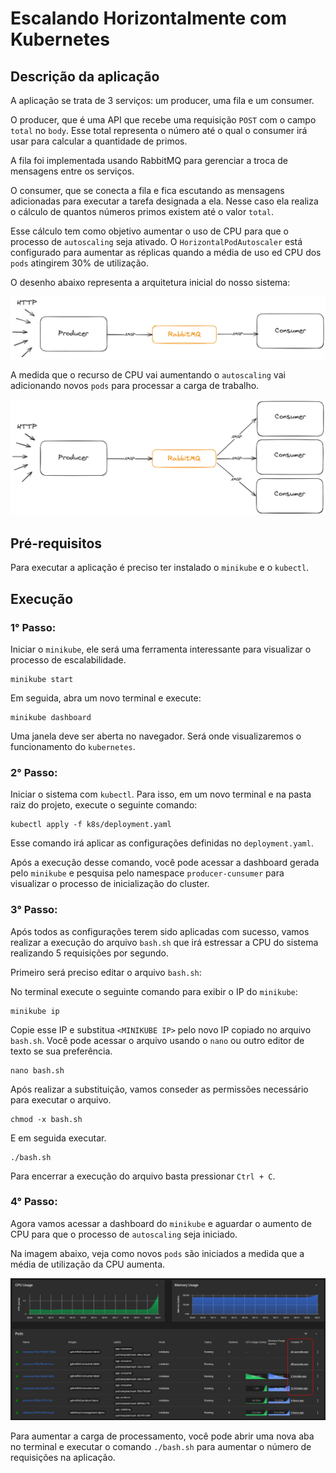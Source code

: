 # Escalando Horizontalmente com Kubernetes

## Descrição da aplicação

A aplicação se trata de 3 serviços: um producer, uma fila e um consumer.

O producer, que é uma API que recebe uma requisição `POST` com o campo `total` no `body`. Esse total representa o número até o qual o consumer irá usar para calcular a quantidade de primos.

A fila foi implementada usando RabbitMQ para gerenciar a troca de mensagens entre os serviços.

O consumer, que se conecta a fila e fica escutando as mensagens adicionadas para executar a tarefa designada a ela. Nesse caso ela realiza o cálculo de quantos números primos existem até o valor `total`.

Esse cálculo tem como objetivo aumentar o uso de CPU para que o processo de `autoscaling` seja ativado. O `HorizontalPodAutoscaler` está configurado para aumentar as réplicas quando a média de uso ed CPU dos `pods` atingirem 30% de utilização.

O desenho abaixo representa a arquitetura inicial do nosso sistema:

![Arquitetura](assets/producer-consumer.png)

A medida que o recurso de CPU vai aumentando o `autoscaling` vai adicionando novos `pods` para processar a carga de trabalho.

![Arquitetura Escalando](assets/producer-consumer-scaling.png)

## Pré-requisitos

Para executar a aplicação é preciso ter instalado o ```minikube``` e o ```kubectl```.

## Execução

### 1° Passo:

Iniciar o ```minikube```, ele será uma ferramenta interessante para visualizar o processo de escalabilidade.

```
minikube start
```

Em seguida, abra um novo terminal e execute:

```
minikube dashboard
```
Uma janela deve ser aberta no navegador. Será onde visualizaremos o funcionamento do `kubernetes`.

### 2° Passo:

Iniciar o sistema com `kubectl`. Para isso, em um novo terminal e na pasta raiz do projeto, execute o seguinte comando:

```
kubectl apply -f k8s/deployment.yaml
```

Esse comando irá aplicar as configurações definidas no `deployment.yaml`.

Após a execução desse comando, você pode acessar a dashboard gerada pelo `minikube` e pesquisa pelo namespace `producer-cunsumer` para visualizar o processo de inicialização do cluster.

### 3° Passo:

Após todos as configurações terem sido aplicadas com sucesso, vamos realizar a execução do arquivo `bash.sh` que irá estressar a CPU do sistema realizando 5 requisições por segundo.

Primeiro será preciso editar o arquivo `bash.sh`:

No terminal execute o seguinte comando para exibir o IP do `minikube`:

```
minikube ip
```

Copie esse IP e substitua `<MINIKUBE IP>` pelo novo IP copiado no arquivo `bash.sh`. Você pode acessar o arquivo usando o `nano` ou outro editor de texto se sua preferência.

```
nano bash.sh
```

Após realizar a substituição, vamos conseder as permissões necessário para executar o arquivo.

```
chmod -x bash.sh
```

E em seguida executar.

```
./bash.sh
```

Para encerrar a execução do arquivo basta pressionar `Ctrl + C`.

### 4° Passo:

Agora vamos acessar a dashboard do `minikube` e aguardar o aumento de CPU para que o processo de `autoscaling` seja iniciado.

Na imagem abaixo, veja como novos `pods` são iniciados a medida que a média de utilização da CPU aumenta.

![Escalando](/assets/scaling.png)

Para aumentar a carga de processamento, você pode abrir uma nova aba no terminal e executar o comando `./bash.sh` para aumentar o número de requisições na aplicação.